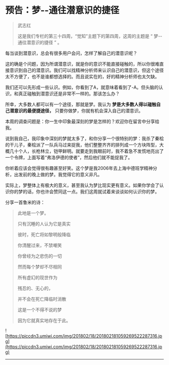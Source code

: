 # 预告：梦--通往潜意识的捷径

> 武志红
> 
> 这是我们专栏的第三十四周，“觉知”主题下的第四周，这周的主题是 “ 梦--通往潜意识的捷径 ” 。

每当谈到潜意识，总会有很多用户会问，怎样了解自己的潜意识呢？

这的确是个问题，因为所谓潜意识，就是你的意识不能直接碰触的，所以你很难直接意识到自己的潜意识。我们可以找精神分析师来认识自己的潜意识，但这个途径太不方便了，也不是谁都想选择的。而且说实在的，好的精神分析师也太欠缺。

我们还可以先形成一些认识。例如，你看到了A，就意味着看到了-A。但头脑的认识，和真正碰触到潜意识还是非常不一样的。那该怎么办？

所幸，大多数人都可以有一个途径，那就是梦。我认为 **梦是大多数人得以碰触自己潜意识的最便捷途径，** 只要你做梦，你就有机会深入自己的潜意识。

本周的调查问题是：你一生中印象最深刻的梦是怎样的？欢迎你在留言中分享给我。

说到我自己，我印象中深刻的梦就太多了，和你分享一个很特别的梦：我杀了秦桧的干儿子，秦桧派了一队兵马过来捉我，他们整整齐齐的排列成一个方块阵型，大概几十个人，长枪林立，铠甲鲜明。就要走到我眼前时，我不着急不发慌地亮出了一个令牌，上面写着“弗洛伊德的使者”，然后他们就不能捉我了。

你听着应该会觉得很有趣甚至好笑。这个梦是我2006年去上海中德班学精神分析，出发前的晚上做的梦。我觉得它的意义非凡。

实际上，梦整体上有极大的意义，甚至我认为梦比现实更有意义。如果你学会了认识你的梦的话，你也许会赞同这一点。我们这周就试着来谈谈如何认识你的梦。

分享一首鲁米的诗：

> 此地是一个梦。 
> 
> 只有沉睡的人认为它是真实
> 
> 彼时，死亡将如黎明般降临 
> 
> 你清醒过来，不禁嘲笑 
> 
> 你曾经为之悲伤的一切 
> 
> 然而每个梦却不尽相同 
> 
> 所有虚幻的现世作为 
> 
> 残忍的、无心的， 
> 
> 并不会在死亡降临时消散 
> 
> 这是一个不得不说的梦 
> 
> 因为它就真实地存在于此。

![https://piccdn3.umiwi.com/img/201802/18/201802181059269522287316.jpg](https://piccdn3.umiwi.com/img/201802/18/201802181059269522287316.jpg)

---

